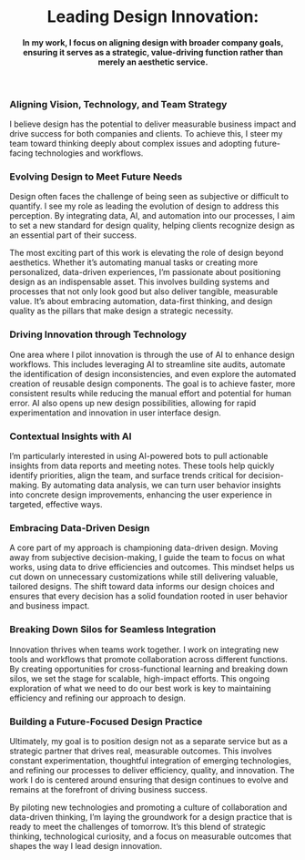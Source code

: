 <header>

# Leading Design Innovation:

#### In my work, I focus on aligning design with broader company goals, ensuring it serves as a strategic, value-driving function rather than merely an aesthetic service.


</header>  

### Aligning Vision, Technology, and Team Strategy
 I believe design has the potential to deliver measurable business impact and drive success for both companies and clients. To achieve this, I steer my team toward thinking deeply about complex issues and adopting future-facing technologies and workflows.

### Evolving Design to Meet Future Needs
Design often faces the challenge of being seen as subjective or difficult to quantify. I see my role as leading the evolution of design to address this perception. By integrating data, AI, and automation into our processes, I aim to set a new standard for design quality, helping clients recognize design as an essential part of their success.

The most exciting part of this work is elevating the role of design beyond aesthetics. Whether it’s automating manual tasks or creating more personalized, data-driven experiences, I’m passionate about positioning design as an indispensable asset. This involves building systems and processes that not only look good but also deliver tangible, measurable value. It’s about embracing automation, data-first thinking, and design quality as the pillars that make design a strategic necessity.

### Driving Innovation through Technology
One area where I pilot innovation is through the use of AI to enhance design workflows. This includes leveraging AI to streamline site audits, automate the identification of design inconsistencies, and even explore the automated creation of reusable design components. The goal is to achieve faster, more consistent results while reducing the manual effort and potential for human error. AI also opens up new design possibilities, allowing for rapid experimentation and innovation in user interface design.

### Contextual Insights with AI
I’m particularly interested in using AI-powered bots to pull actionable insights from data reports and meeting notes. These tools help quickly identify priorities, align the team, and surface trends critical for decision-making. By automating data analysis, we can turn user behavior insights into concrete design improvements, enhancing the user experience in targeted, effective ways.

### Embracing Data-Driven Design
A core part of my approach is championing data-driven design. Moving away from subjective decision-making, I guide the team to focus on what works, using data to drive efficiencies and outcomes. This mindset helps us cut down on unnecessary customizations while still delivering valuable, tailored designs. The shift toward data informs our design choices and ensures that every decision has a solid foundation rooted in user behavior and business impact.

### Breaking Down Silos for Seamless Integration
Innovation thrives when teams work together. I work on integrating new tools and workflows that promote collaboration across different functions. By creating opportunities for cross-functional learning and breaking down silos, we set the stage for scalable, high-impact efforts. This ongoing exploration of what we need to do our best work is key to maintaining efficiency and refining our approach to design.

### Building a Future-Focused Design Practice
Ultimately, my goal is to position design not as a separate service but as a strategic partner that drives real, measurable outcomes. This involves constant experimentation, thoughtful integration of emerging technologies, and refining our processes to deliver efficiency, quality, and innovation. The work I do is centered around ensuring that design continues to evolve and remains at the forefront of driving business success.

By piloting new technologies and promoting a culture of collaboration and data-driven thinking, I’m laying the groundwork for a design practice that is ready to meet the challenges of tomorrow. It’s this blend of strategic thinking, technological curiosity, and a focus on measurable outcomes that shapes the way I lead design innovation.
